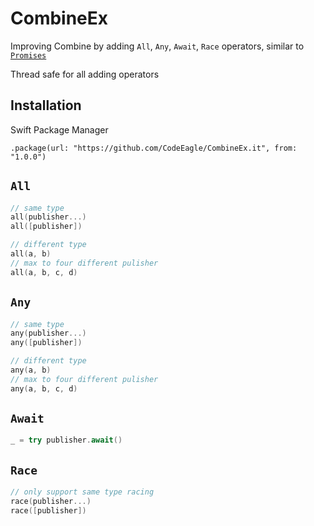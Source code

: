 # CombineEx

 Improving Combine by adding `All`, `Any`, `Await`, `Race` operators, similar to [`Promises`](https://github.com/google/promises)
 
Thread safe for all adding operators

Installation
---
Swift Package Manager
```
.package(url: "https://github.com/CodeEagle/CombineEx.it", from: "1.0.0")
```

`All`
---
```swift
// same type
all(publisher...)
all([publisher])

// different type
all(a, b)
// max to four different pulisher
all(a, b, c, d)
```

`Any`
---
```swift
// same type
any(publisher...)
any([publisher])

// different type
any(a, b)
// max to four different pulisher
any(a, b, c, d)
```

`Await`
---
```swift
_ = try publisher.await()
```

`Race`
---
```swift
// only support same type racing
race(publisher...)
race([publisher])
```
